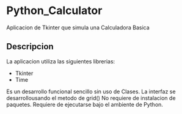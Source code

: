 # Python_Calculator

Aplicacion de Tkinter que simula una Calculadora Basica

## Descripcion

La aplicacion utiliza las siguientes librerias:
- Tkinter
- Time

Es un desarrollo funcional sencillo sin uso de Clases.
La interfaz se desarrollousando el metodo de grid()
No requiere de instalacion de paquetes.
Requiere de ejecutarse bajo el ambiente de Python.


